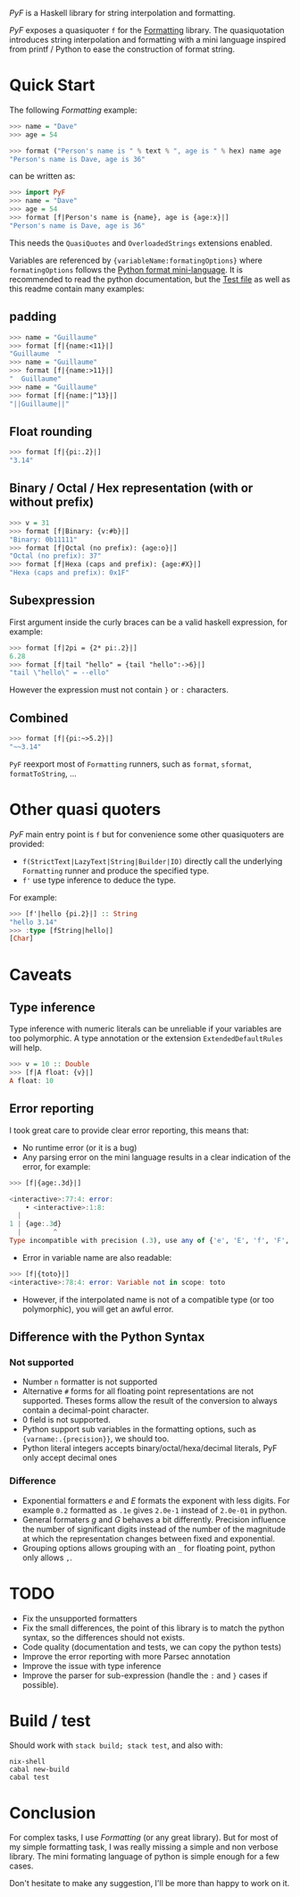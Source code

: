 *PyF* is a Haskell library for string interpolation and formatting.

*PyF* exposes a quasiquoter `f` for the [Formatting](https://hackage.haskell.org/package/formatting) library. The quasiquotation introduces string interpolation and formatting with a mini language inspired from printf / Python to ease the construction of format string.

# Quick Start

The following *Formatting* example:

```haskell
>>> name = "Dave"
>>> age = 54

>>> format ("Person's name is " % text % ", age is " % hex) name age
"Person's name is Dave, age is 36"
```

can be written as:

```haskell
>>> import PyF
>>> name = "Dave"
>>> age = 54
>>> format [f|Person's name is {name}, age is {age:x}|]
"Person's name is Dave, age is 36"
```

This needs the `QuasiQuotes` and `OverloadedStrings` extensions enabled.

Variables are referenced by `{variableName:formatingOptions}` where `formatingOptions` follows the [Python format mini-language](https://docs.python.org/3/library/string.html#formatspec). It is recommended to read the python documentation, but the [Test file](https://github.com/guibou/PyF/blob/master/test/Spec.hs) as well as this readme contain many examples:

## padding

```haskell
>>> name = "Guillaume"
>>> format [f|{name:<11}|]
"Guillaume  "
>>> name = "Guillaume"
>>> format [f|{name:>11}|]
"  Guillaume"
>>> name = "Guillaume"
>>> format [f|{name:|^13}|]
"||Guillaume||"
```

## Float rounding

```haskell
>>> format [f|{pi:.2}|]
"3.14"
```

## Binary / Octal / Hex representation (with or without prefix)

```haskell
>>> v = 31
>>> format [f|Binary: {v:#b}|]
"Binary: 0b11111"
>>> format [f|Octal (no prefix): {age:o}|]
"Octal (no prefix): 37"
>>> format [f|Hexa (caps and prefix): {age:#X}|]
"Hexa (caps and prefix): 0x1F"
```

## Subexpression

First argument inside the curly braces can be a valid haskell expression, for example:

```haskell
>>> format [f|2pi = {2* pi:.2}|]
6.28
>>> format [f|tail "hello" = {tail "hello":->6}|]
"tail \"hello\" = --ello"
```

However the expression must not contain `}` or `:` characters.

## Combined

```haskell
>>> format [f|{pi:~>5.2}|]
"~~3.14"
```

`PyF` reexport most of `Formatting` runners, such as `format`, `sformat`, `formatToString`, ...

# Other quasi quoters

*PyF* main entry point is `f` but for convenience some other quasiquoters are provided:

- `f(StrictText|LazyText|String|Builder|IO)` directly call the underlying `Formatting` runner and produce the specified type.
- `f'` use type inference to deduce the type.

For example:

```haskell
>>> [f'|hello {pi.2}|] :: String
"hello 3.14"
>>> :type [fString|hello|]
[Char]
```

# Caveats

## Type inference

Type inference with numeric literals can be unreliable if your variables are too polymorphic. A type annotation or the extension `ExtendedDefaultRules` will help.

```haskell
>>> v = 10 :: Double
>>> [f|A float: {v}|]
A float: 10
```

## Error reporting

I took great care to provide clear error reporting, this means that:

- No runtime error (or it is a bug)
- Any parsing error on the mini language results in a clear indication of the error, for example:

```haskell
>>> [f|{age:.3d}|]

<interactive>:77:4: error:
    • <interactive>:1:8:
  |
1 | {age:.3d}
  |        ^
Type incompatible with precision (.3), use any of {'e', 'E', 'f', 'F', 'g', 'G', 'n', 's', '%'} or remove the precision field.
```

- Error in variable name are also readable:

```haskell
>>> [f|{toto}|]
<interactive>:78:4: error: Variable not in scope: toto
```

- However, if the interpolated name is not of a compatible type (or
  too polymorphic), you will get an awful error.

## Difference with the Python Syntax

### Not supported

- Number `n` formatter is not supported
- Alternative `#` forms for all floating point representations are not supported. Theses forms allow the result of the conversion to always contain a decimal-point character.
- 0 field is not supported.
- Python support sub variables in the formatting options, such as `{varname:.{precision}}`, we should too.
- Python literal integers accepts binary/octal/hexa/decimal literals, PyF only accept decimal ones

### Difference

- Exponential formatters *e* and *E* formats the exponent with less digits. For example `0.2` formatted as `.1e` gives `2.0e-1` instead of `2.0e-01` in python.
- General formaters *g* and *G* behaves a bit differently. Precision influence the number of significant digits instead of the number of the magnitude at which the representation changes between fixed and exponential.
- Grouping options allows grouping with an `_` for floating point, python only allows `,`.

# TODO

- Fix the unsupported formatters
- Fix the small differences, the point of this library is to match the python syntax, so the differences should not exists.
- Code quality (documentation and tests, we can copy the python tests)
- Improve the error reporting with more Parsec annotation
- Improve the issue with type inference
- Improve the parser for sub-expression (handle the `:` and `}` cases if possible).

# Build / test

Should work with `stack build; stack test`, and also with:

```shell
nix-shell
cabal new-build
cabal test
```

# Conclusion

For complex tasks, I use *Formatting* (or any great library). But for most of my simple formatting task, I was really missing a simple and non verbose library. The mini formating language of python is simple enough for a few cases.

Don't hesitate to make any suggestion, I'll be more than happy to work on it.
